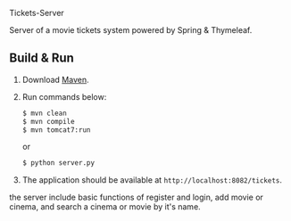  Tickets-Server

Server of a movie tickets system powered by Spring & Thymeleaf.

## Build & Run

1. Download [Maven](http://maven.apache.org/download.cgi).

2. Run commands below:

    ```bash
    $ mvn clean
    $ mvn compile
    $ mvn tomcat7:run
    ```

    or

    ```bash
    $ python server.py
    ```

3. The application should be available at `http://localhost:8082/tickets`.

the server include basic functions of register and login, add movie or cinema, and search a cinema or movie by it's name.

